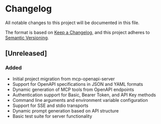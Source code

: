 # Changelog

All notable changes to this project will be documented in this file.

The format is based on [Keep a Changelog](https://keepachangelog.com/en/1.0.0/),
and this project adheres to [Semantic Versioning](https://semver.org/spec/v2.0.0.html).

## [Unreleased]

### Added
- Initial project migration from mcp-openapi-server
- Support for OpenAPI specifications in JSON and YAML formats
- Dynamic generation of MCP tools from OpenAPI endpoints
- Authentication support for Basic, Bearer Token, and API Key methods
- Command line arguments and environment variable configuration
- Support for SSE and stdio transports
- Dynamic prompt generation based on API structure
- Basic test suite for server functionality
